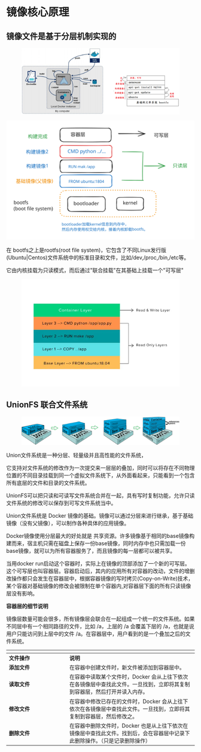 # 镜像核心原理

## 镜像文件是基于分层机制实现的

<figure><img src="../../../.gitbook/assets/image (222).png" alt=""><figcaption></figcaption></figure>

<img src="../../../.gitbook/assets/file.excalidraw (1).svg" alt="" class="gitbook-drawing">

在 bootfs之上是rootfs(root file system)，它包含了不同Linux发行版(Ubuntu|Centos)文件系统中的标准目录和文件，比如/dev,/proc,/bin,/etc等。

它由内核挂载为只读模式，而后通过"联合挂载"在其基础上挂载一个"可写层"

<figure><img src="../../../.gitbook/assets/image (223).png" alt=""><figcaption></figcaption></figure>

## UnionFS 联合文件系统

<figure><img src="../../../.gitbook/assets/image (224).png" alt=""><figcaption></figcaption></figure>

Union文件系统是一种分层、轻量级并且高性能的文件系统，

它支持对文件系统的修改作为一次提交来一层层的叠加，同时可以将存在不同物理位置的不同目录挂载到同一个虚拟文件系统下，从外面看起来，只能看到一个包含所有底层的文件和目录的文件系统。

UnionFS可以把只读和可读写文件系统合并在一起，具有写时复制功能，允许只读文件系统的修改可以保存到可写文件系统当中。



Union文件系统是 Docker 镜像的基础。镜像可以通过分层来进行继承，基于基础镜像（没有父镜像），可以制作各种具体的应用镜像。

Docker镜像使用分层最大的好处就是 共享资源。许多镜像基于相同的base镜像构建而来，宿主机只需在磁盘上保存一份base镜像，同时内存中也只需加载一份base镜像，就可以为所有容器服务了，而且镜像的每一层都可以被共享。

当用docker run启动这个容器时，实际上在镜像的顶部添加了一个新的可写层。这个可写层也叫容器层。容器启动后，其内的应用所有对容器的改动，文件的增删改操作都只会发生在容器层中，根据容器镜像的写时拷贝(Copy-on-Write)技术，某个容器对基础镜像的修改会被限制在单个容器内,对容器层下面的所有只读镜像层没有影响。



**容器层的细节说明**

镜像层数量可能会很多，所有镜像层会联合在一起组成一个统一的文件系统。如果不同层中有一个相同路径的文件，比如 /a，上层的 /a 会覆盖下层的 /a，也就是说用户只能访问到上层中的文件 /a。在容器层中，用户看到的是一个叠加之后的文件系统。

<table data-header-hidden><thead><tr><th width="148"></th><th></th></tr></thead><tbody><tr><td><strong>文件操作</strong></td><td><strong>说明</strong></td></tr><tr><td><strong>添加文件</strong></td><td>在容器中创建文件时，新文件被添加到容器层中。</td></tr><tr><td><strong>读取文件</strong></td><td>在容器中读取某个文件时，Docker 会从上往下依次在各镜像层中查找此文件。一旦找到，立即将其复制到容器层，然后打开并读入内存。</td></tr><tr><td><strong>修改文件</strong></td><td>在容器中修改已存在的文件时，Docker 会从上往下依次在各镜像层中查找此文件。一旦找到，立即将其复制到容器层，然后修改之。</td></tr><tr><td><strong>删除文件</strong></td><td>在容器中删除文件时，Docker 也是从上往下依次在镜像层中查找此文件。找到后，会在容器层中记录下此删除操作。（只是记录删除操作）</td></tr></tbody></table>
